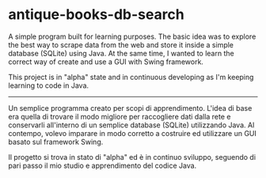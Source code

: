 # antique-books-db-search

A simple program built for learning purposes.
The basic idea was to explore the best way to scrape data from the web and store it inside a simple database (SQLite) using Java.
At the same time, I wanted to learn the correct way of create and use a GUI with Swing framework.

This project is in "alpha" state and in continuous developing as I'm keeping learning to code in Java.

-----

Un semplice programma creato per scopi di apprendimento.
L'idea di base era quella di trovare il modo migliore per raccogliere dati dalla rete e conservarli all'interno di un semplice database (SQLite) utilizzando Java.
Al contempo, volevo imparare in modo corretto a costruire ed utilizzare un GUI basato sul framework Swing.

Il progetto si trova in stato di "alpha" ed è in continuo sviluppo, seguendo di pari passo il mio studio e apprendimento del codice Java.
